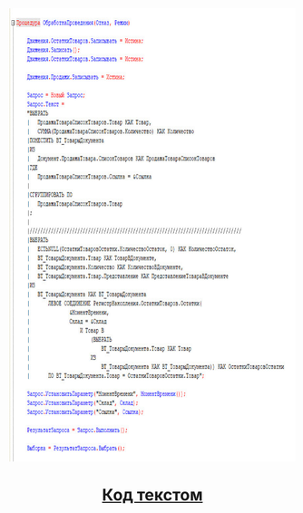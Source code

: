 <img src="https://github.com/DmGladkih/1C-code-examples/blob/Task-2/1.jpg" height="800"/>

<h1 align="center"><a href="https://github.com/DmGladkih/1C-code-examples/blob/Task-2/Text%20code/" target="_blank">Код текстом</a> 

